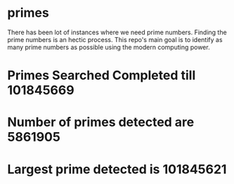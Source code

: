 # primes
There has been lot of instances where we need prime numbers. Finding the prime numbers is an hectic process. This repo's main goal is to identify as many prime numbers as possible using the modern computing power.

# Primes Searched Completed till 101845669
# Number of primes detected are 5861905
# Largest prime detected is 101845621
